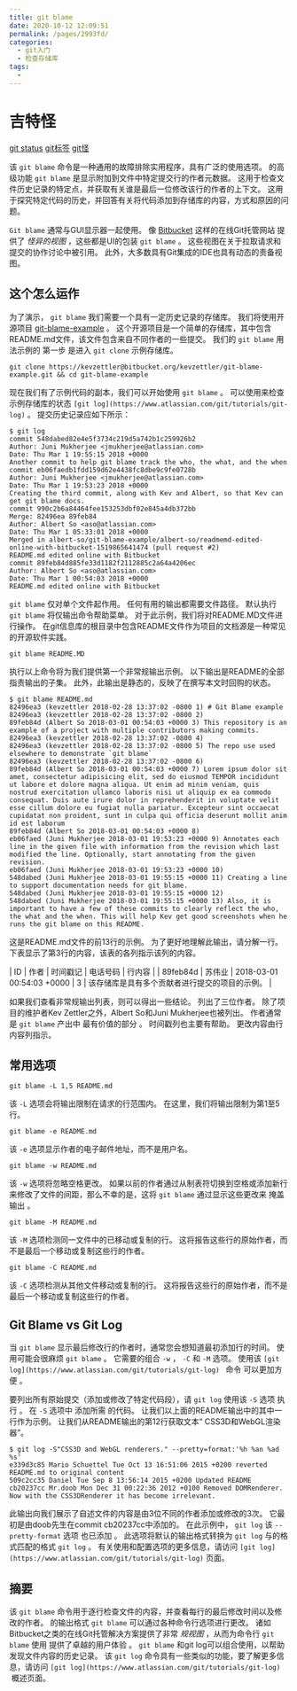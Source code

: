 ```yaml
---
title: git blame
date: 2020-10-12 12:09:51
permalink: /pages/2993fd/
categories:
  - git入门
  - 检查存储库
tags:
  - 
---
```

# 吉特怪

[git status](https://www.atlassian.com/git/tutorials/inspecting-a-repository) [git标签](https://www.atlassian.com/git/tutorials/inspecting-a-repository/git-tag) [git怪](https://www.atlassian.com/git/tutorials/inspecting-a-repository/git-blame)

该 `git blame` 命令是一种通用的故障排除实用程序，具有广泛的使用选项。 的高级功能 `git blame` 是显示附加到文件中特定提交行的作者元数据。 这用于检查文件历史记录的特定点，并获取有关谁是最后一位修改该行的作者的上下文。 这用于探究特定代码的历史，并回答有关将代码添加到存储库的内容，方式和原因的问题。

`Git blame` 通常与GUI显示器一起使用。 像 [Bitbucket](http://bitbucket.org/) 这样的在线Git托管网站 提供了 *怪异的视图* ，这些都是UI的包装 `git blame` 。 这些视图在关于拉取请求和提交的协作讨论中被引用。 此外，大多数具有Git集成的IDE也具有动态的责备视图。

## 这个怎么运作

为了演示， `git blame` 我们需要一个具有一定历史记录的存储库。 我们将使用开源项目 [git\-blame\-example](https://bitbucket.org/kevzettler/git-blame-example) 。 这个开源项目是一个简单的存储库，其中包含README.md文件，该文件包含来自不同作者的一些提交。 我们的 `git blame` 用法示例的 第一步 是进入 `git clone` 示例存储库。

```
git clone https://kevzettler@bitbucket.org/kevzettler/git-blame-example.git && cd git-blame-example

```

现在我们有了示例代码的副本，我们可以开始使用 `git blame` 。 可以使用来检查示例存储库的状态 `[git log](https://www.atlassian.com/git/tutorials/git-log)` 。 提交历史记录应如下所示：

```
$ git log
commit 548dabed82e4e5f3734c219d5a742b1c259926b2
Author: Juni Mukherjee <jmukherjee@atlassian.com>
Date: Thu Mar 1 19:55:15 2018 +0000
Another commit to help git blame track the who, the what, and the when
commit eb06faedb1fdd159d62e4438fc8dbe9c9fe0728b
Author: Juni Mukherjee <jmukherjee@atlassian.com>
Date: Thu Mar 1 19:53:23 2018 +0000
Creating the third commit, along with Kev and Albert, so that Kev can get git blame docs.
commit 990c2b6a84464fee153253dbf02e845a4db372bb
Merge: 82496ea 89feb84
Author: Albert So <aso@atlassian.com>
Date: Thu Mar 1 05:33:01 2018 +0000
Merged in albert-so/git-blame-example/albert-so/readmemd-edited-online-with-bitbucket-1519865641474 (pull request #2)
README.md edited online with Bitbucket
commit 89feb84d885fe33d1182f2112885c2a64a4206ec
Author: Albert So <aso@atlassian.com>
Date: Thu Mar 1 00:54:03 2018 +0000
README.md edited online with Bitbucket
```

`git blame` 仅对单个文件起作用。 任何有用的输出都需要文件路径。 默认执行 `git blame` 将仅输出命令帮助菜单。 对于此示例，我们将对README.MD文件进行操作。 在git信息库的根目录中包含README文件作为项目的文档源是一种常见的开源软件实践。

```
git blame README.MD

```

执行以上命令将为我们提供第一个非常规输出示例。 以下输出是README的全部指责输出的子集。 此外，此输出是静态的，反映了在撰写本文时回购的状态。

```
$ git blame README.md
82496ea3 (kevzettler 2018-02-28 13:37:02 -0800 1) # Git Blame example
82496ea3 (kevzettler 2018-02-28 13:37:02 -0800 2)
89feb84d (Albert So 2018-03-01 00:54:03 +0000 3) This repository is an example of a project with multiple contributors making commits.
82496ea3 (kevzettler 2018-02-28 13:37:02 -0800 4)
82496ea3 (kevzettler 2018-02-28 13:37:02 -0800 5) The repo use used elsewhere to demonstrate `git blame`
82496ea3 (kevzettler 2018-02-28 13:37:02 -0800 6)
89feb84d (Albert So 2018-03-01 00:54:03 +0000 7) Lorem ipsum dolor sit amet, consectetur adipisicing elit, sed do eiusmod TEMPOR incididunt ut labore et dolore magna aliqua. Ut enim ad minim veniam, quis nostrud exercitation ullamco laboris nisi ut aliquip ex ea commodo consequat. Duis aute irure dolor in reprehenderit in voluptate velit esse cillum dolore eu fugiat nulla pariatur. Excepteur sint occaecat cupidatat non proident, sunt in culpa qui officia deserunt mollit anim id est laborum
89feb84d (Albert So 2018-03-01 00:54:03 +0000 8)
eb06faed (Juni Mukherjee 2018-03-01 19:53:23 +0000 9) Annotates each line in the given file with information from the revision which last modified the line. Optionally, start annotating from the given revision.
eb06faed (Juni Mukherjee 2018-03-01 19:53:23 +0000 10)
548dabed (Juni Mukherjee 2018-03-01 19:55:15 +0000 11) Creating a line to support documentation needs for git blame.
548dabed (Juni Mukherjee 2018-03-01 19:55:15 +0000 12)
548dabed (Juni Mukherjee 2018-03-01 19:55:15 +0000 13) Also, it is important to have a few of these commits to clearly reflect the who, the what and the when. This will help Kev get good screenshots when he runs the git blame on this README.

```

这是README.md文件的前13行的示例。 为了更好地理解此输出，请分解一行。 下表显示了第3行的内容，该表的各列指示该列的内容。

| ID | 作者 | 时间戳记 | 电话号码 | 行内容 |
| 89feb84d | 苏伟业 | 2018\-03\-01 00:54:03 +0000 | 3 | 该存储库是具有多个贡献者进行提交的项目的示例。 |

如果我们查看非常规输出列表，则可以得出一些结论。 列出了三位作者。 除了项目的维护者Kev Zettler之外，Albert So和Juni Mukherjee也被列出。 作者通常是 `git blame` 产出中 最有价值的部分 。 时间戳列也主要有帮助。 更改内容由行内容列指示。

## 常用选项

```
git blame -L 1,5 README.md

```

该 `-L` 选项会将输出限制在请求的行范围内。 在这里，我们将输出限制为第1至5行。

```
git blame -e README.md

```

该 `-e` 选项显示作者的电子邮件地址，而不是用户名。

```
git blame -w README.md

```

该 `-w` 选项将忽略空格更改。 如果以前的作者通过从制表符切换到空格或添加新行来修改了文件的间距，那么不幸的是，这将 `git blame` 通过显示这些更改来 掩盖输出 。

```
git blame -M README.md

```

该 `-M` 选项检测同一文件中的已移动或复制的行。 这将报告这些行的原始作者，而不是最后一个移动或复制这些行的作者。

```
git blame -C README.md

```

该 `-C` 选项检测从其他文件移动或复制的行。 这将报告这些行的原始作者，而不是最后一个移动或复制这些行的作者。

## Git Blame vs Git Log

当 `git blame` 显示最后修改行的作者时，通常您会想知道最初添加行的时间。 使用可能会很麻烦 `git blame` 。 它需要的组合 `-w` ， `-C` 和 `-M` 选项。 使用该 `[git log](https://www.atlassian.com/git/tutorials/git-log) ` 命令 可以更加方便 。

要列出所有原始提交（添加或修改了特定代码段），请 `git log` 使用该 `-S` 选项 执行 。 在 `-S` 选项中 添加所需 的代码。 让我们以上面的README输出中的其中一行作为示例。 让我们从README输出的第12行获取文本“ CSS3D和WebGL渲染器”。

```
$ git log -S"CSS3D and WebGL renderers." --pretty=format:'%h %an %ad %s'
e339d3c85 Mario Schuettel Tue Oct 13 16:51:06 2015 +0200 reverted README.md to original content
509c2cc35 Daniel Tue Sep 8 13:56:14 2015 +0200 Updated README
cb20237cc Mr.doob Mon Dec 31 00:22:36 2012 +0100 Removed DOMRenderer. Now with the CSS3DRenderer it has become irrelevant.

```

此输出向我们展示了自述文件的内容是由3位不同的作者添加或修改的3次。 它最初是由doob先生在commit cb20237cc中添加的。 在此示例中， `git log` 该 `--pretty-format` 选项 也已添加 。 此选项将默认的输出格式转换为 `git log` 与的格式匹配的格式 `git log` 。 有关使用和配置选项的更多信息，请访问 `[git log](https://www.atlassian.com/git/tutorials/git-log)` 页面。

## 摘要

该 `git blame` 命令用于逐行检查文件的内容，并查看每行的最后修改时间以及修改的作者。 的输出格式 `git blame` 可以通过各种命令行选项进行更改。 诸如Bitbucket之类的在线Git托管解决方案提供了非常 *规视图* ，从而为命令行 `git blame` 使用 提供了卓越的用户体验 。 `git blame` 和git log可以组合使用，以帮助发现文件内容的历史记录。 该 `git log` 命令具有一些类似的功能，要了解更多信息，请访问 `[git log](https://www.atlassian.com/git/tutorials/git-log)`  概述页面。